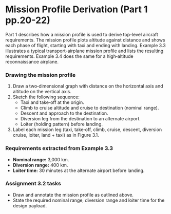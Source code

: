 # Mission Profile Derivation (Part 1 pp.20-22)

Part 1 describes how a mission profile is used to derive top-level aircraft requirements. The mission profile plots altitude against distance and shows each phase of flight, starting with taxi and ending with landing. Example 3.3 illustrates a typical transport-airplane mission profile and lists the resulting requirements. Example 3.4 does the same for a high‑altitude reconnaissance airplane.

### Drawing the mission profile
1. Draw a two‑dimensional graph with distance on the horizontal axis and altitude on the vertical axis.
2. Sketch the following sequence:
   - Taxi and take‑off at the origin.
   - Climb to cruise altitude and cruise to destination (nominal range).
   - Descent and approach to the destination.
   - Diversion leg from the destination to an alternate airport.
   - Loiter (holding pattern) before landing.
3. Label each mission leg (taxi, take‑off, climb, cruise, descent, diversion cruise, loiter, land + taxi) as in Figure 3.1.

### Requirements extracted from Example 3.3
- **Nominal range:** 3,000 km.
- **Diversion range:** 400 km.
- **Loiter time:** 30 minutes at the alternate airport before landing.

### Assignment 3.2 tasks
- Draw and annotate the mission profile as outlined above.
- State the required nominal range, diversion range and loiter time for the design payload.
